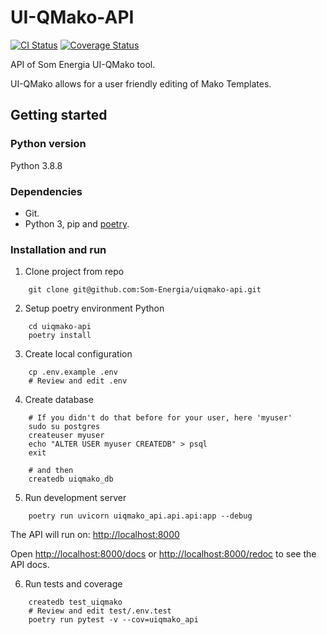 # UI-QMako-API

[![CI Status](https://github.com/Som-Energia/uiqmako-api/actions/workflows/integration_config.yml/badge.svg)](https://github.com/Som-Energia/uiqmako-api/actions/workflows/integration_config.yml)
[![Coverage Status](https://coveralls.io/repos/github/Som-Energia/uiqmako-api/badge.svg?branch=master)](https://coveralls.io/github/Som-Energia/uiqmako-api?branch=master)


API of Som Energia UI-QMako tool.

UI-QMako allows for a user friendly editing of Mako Templates.

## Getting started
### Python version

Python 3.8.8

### Dependencies

* Git.
* Python 3, pip and [poetry](https://python-poetry.org/).

### Installation and run

1. Clone project from repo
```
    git clone git@github.com:Som-Energia/uiqmako-api.git
```
2. Setup poetry environment Python
```
    cd uiqmako-api
    poetry install
```
3. Create local configuration
```
    cp .env.example .env
    # Review and edit .env
```
4. Create database
```
    # If you didn't do that before for your user, here 'myuser'
    sudo su postgres
    createuser myuser
    echo "ALTER USER myuser CREATEDB" > psql
    exit

    # and then
    createdb uiqmako_db
```
5. Run development server
```
    poetry run uvicorn uiqmako_api.api.api:app --debug
```

The API will run on: [http://localhost:8000](http://localhost:8000)

Open [http://localhost:8000/docs](http://localhost:8000/docs) or [http://localhost:8000/redoc](http://localhost:8000/redoc) to see the API docs.

6. Run tests  and coverage

```
    createdb test_uiqmako
    # Review and edit test/.env.test
    poetry run pytest -v --cov=uiqmako_api
```
